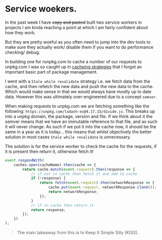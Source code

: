 # Service woekers.

In the past week I have ~~copy and pasted~~ built two service workers in projects I am kinda reaching a point at which I am fairly confident about how they work.

But they are pretty woeful as you often need to jump into the dev tools to make sure they actually work/ disable them if you want to do performance checking/ debug.

In building one for runpkg.com to cache a number of our requests to unpkg.com I was so caught up in [cacheing strategies](https://dev.to/paco_ita/service-workers-and-caching-strategies-explained-step-3-m4f) that I forgot an important basic part of package management.

I went with a `Stale while revalidate` strategy i.e. we fetch data from the cache, and then refetch the new data and push the new data to the cache. Which would make sense in that we would always have mostly up to date data. However this was ultimately over-engineered due to a concept `semver`.

When making requests to unpkg.com we are fetching something like the following: `https://unpkg.com/lodash-es@4.17.15/divide.js`. This breaks up into a unpkg domain, the package, version and file. If we think about it the semver means that we have an immutable reference to that file, and as such it will never change. As such if we put it into the cache now, it should be the same in a year as it is today... this means that whilst objectively the better solution in most cases `Stale while revalidate` is unnecessary.

The solution is for the service worker to check the cache for the requests, if it is present then return it, otherwise fetch it!

```javascript
event.respondWith(
    caches.open(cacheName).then(cache => {
        return cache.match(event.request).then(response => {
            // if not in cache then fetch it and add to cache
            if (!response) {
                return fetch(event.request).then(networkResponse => {
                    cache.put(event.request, networkResponse.clone());
                    return networkResponse;
                });
            }
            // if in cache then return it
            return response;
        });
    })
);
```

> The main takeaway from this is to Keep It Simple Silly (KISS).
